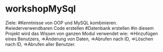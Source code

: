 # workshopMySql

Ziele:
#Kenntnisse von OOP und MySQL kombinieren.
#wiederverwendbaren Code erstellen
#Datenbank erstellen
#in diesem Projekt wird das Wissen von ganzen Modul verwendet wie:
    =>Hinzufügen eines Benutzers,
    =>Änderung von Daten,
    =>Abrufen nach ID,
    =>Löschen nach ID,
    =>Abrufen aller Benutzer.


